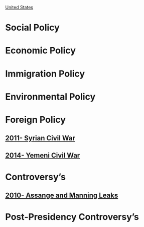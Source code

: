[United States](../United%20States)
# Social Policy

# Economic Policy

# Immigration Policy

# Environmental Policy

# Foreign Policy
## [2011- Syrian Civil War](../../Syria/2011-%20Syrian%20Civil%20War)  
## [2014- Yemeni Civil War](../../Yemen/2014-%20Yemeni%20Civil%20War)  
# Controversy’s
## [2010- Assange and Manning Leaks](2010-%20Assange%20and%20Manning%20Leaks)  
# Post-Presidency Controversy’s
